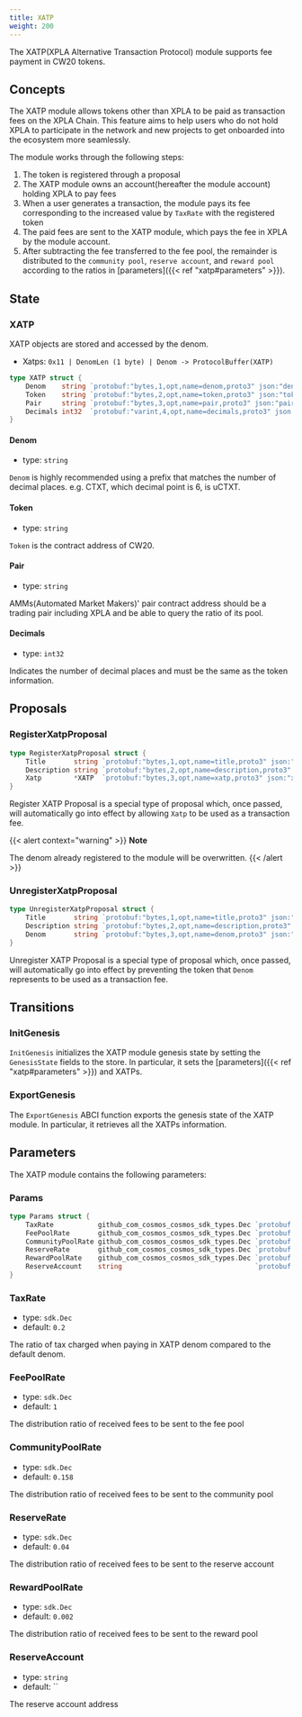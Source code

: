 ```yaml
---
title: XATP
weight: 200
---
```


The XATP(XPLA Alternative Transaction Protocol) module supports fee payment in CW20 tokens.

## Concepts

The XATP module allows tokens other than XPLA to be paid as transaction fees on the XPLA Chain. This feature aims to help users who do not hold XPLA to participate in the network and new projects to get onboarded into the ecosystem more seamlessly.

The module works through the following steps:

1. The token is registered through a proposal
2. The XATP module owns an account(hereafter the module account) holding XPLA to pay fees
3. When a user generates a transaction, the module pays its fee corresponding to the increased value by `TaxRate` with the registered token
4. The paid fees are sent to the XATP module, which pays the fee in XPLA by the module account.
5. After subtracting the fee transferred to the fee pool, the remainder is distributed to the `community pool`, `reserve account`, and `reward pool` according to the ratios in [parameters]({{< ref "xatp#parameters" >}}).

## State

### XATP

XATP objects are stored and accessed by the denom.

- Xatps: `0x11 | DenomLen (1 byte) | Denom -> ProtocolBuffer(XATP)`

```go
type XATP struct {
	Denom    string `protobuf:"bytes,1,opt,name=denom,proto3" json:"denom,omitempty"`
	Token    string `protobuf:"bytes,2,opt,name=token,proto3" json:"token,omitempty"`
	Pair     string `protobuf:"bytes,3,opt,name=pair,proto3" json:"pair,omitempty"`
	Decimals int32  `protobuf:"varint,4,opt,name=decimals,proto3" json:"decimals,omitempty"`
}
```

#### Denom

- type: `string`

`Denom` is highly recommended using a prefix that matches the number of decimal places. e.g. CTXT, which decimal point is 6, is uCTXT.

#### Token

- type: `string`

`Token` is the contract address of CW20.

#### Pair

- type: `string`

AMMs(Automated Market Makers)' pair contract address should be a trading pair including XPLA and be able to query the ratio of its pool.

#### Decimals

- type: `int32`

Indicates the number of decimal places and must be the same as the token information.

## Proposals

### RegisterXatpProposal
```go
type RegisterXatpProposal struct {
	Title       string `protobuf:"bytes,1,opt,name=title,proto3" json:"title,omitempty"`
	Description string `protobuf:"bytes,2,opt,name=description,proto3" json:"description,omitempty"`
	Xatp        *XATP  `protobuf:"bytes,3,opt,name=xatp,proto3" json:"xatp,omitempty"`
}
```

Register XATP Proposal is a special type of proposal which, once passed, will automatically go into effect by allowing `Xatp` to be used as a transaction fee.

{{< alert context="warning" >}}
**Note**

The denom already registered to the module will be overwritten.
{{< /alert >}}


### UnregisterXatpProposal
```go
type UnregisterXatpProposal struct {
	Title       string `protobuf:"bytes,1,opt,name=title,proto3" json:"title,omitempty"`
	Description string `protobuf:"bytes,2,opt,name=description,proto3" json:"description,omitempty"`
	Denom       string `protobuf:"bytes,3,opt,name=denom,proto3" json:"denom,omitempty"`
}
```

Unregister XATP Proposal is a special type of proposal which, once passed, will automatically go into effect by preventing the token that `Denom` represents to be used as a transaction fee.


## Transitions

### InitGenesis

`InitGenesis` initializes the XATP module genesis state by setting the `GenesisState` fields to the store. In particular, it sets the [parameters]({{< ref "xatp#parameters" >}}) and XATPs.

### ExportGenesis

The `ExportGenesis` ABCI function exports the genesis state of the XATP module. In particular, it retrieves all the XATPs information.

## Parameters

The XATP module contains the following parameters:

### Params
```go
type Params struct {
	TaxRate           github_com_cosmos_cosmos_sdk_types.Dec `protobuf:"bytes,1,opt,name=tax_rate,json=taxRate,proto3,customtype=github.com/cosmos/cosmos-sdk/types.Dec" json:"tax_rate" yaml:"tax_rate"`
	FeePoolRate       github_com_cosmos_cosmos_sdk_types.Dec `protobuf:"bytes,2,opt,name=fee_pool_rate,json=feePoolRate,proto3,customtype=github.com/cosmos/cosmos-sdk/types.Dec" json:"fee_pool_rate" yaml:"fee_pool_rate"`
	CommunityPoolRate github_com_cosmos_cosmos_sdk_types.Dec `protobuf:"bytes,3,opt,name=community_pool_rate,json=communityPoolRate,proto3,customtype=github.com/cosmos/cosmos-sdk/types.Dec" json:"community_pool_rate" yaml:"community_pool_rate"`
	ReserveRate       github_com_cosmos_cosmos_sdk_types.Dec `protobuf:"bytes,4,opt,name=reserve_rate,json=reserveRate,proto3,customtype=github.com/cosmos/cosmos-sdk/types.Dec" json:"reserve_rate" yaml:"reserve_rate"`
	RewardPoolRate    github_com_cosmos_cosmos_sdk_types.Dec `protobuf:"bytes,5,opt,name=reward_pool_rate,json=rewardPoolRate,proto3,customtype=github.com/cosmos/cosmos-sdk/types.Dec" json:"reward_pool_rate" yaml:"reward_pool_rate"`
	ReserveAccount    string                                 `protobuf:"bytes,6,opt,name=reserve_account,json=reserveAccount,proto3" json:"reserve_account,omitempty"`
}
```

### TaxRate

- type: `sdk.Dec`
- default: `0.2`

The ratio of tax charged when paying in XATP denom compared to the default denom.

### FeePoolRate

- type: `sdk.Dec`
- default: `1`

The distribution ratio of received fees to be sent to the fee pool

### CommunityPoolRate

- type: `sdk.Dec`
- default: `0.158`

The distribution ratio of received fees to be sent to the community pool

### ReserveRate

- type: `sdk.Dec`
- default: `0.04`

The distribution ratio of received fees to be sent to the reserve account

### RewardPoolRate

- type: `sdk.Dec`
- default: `0.002`

The distribution ratio of received fees to be sent to the reward pool

### ReserveAccount

- type: `string`
- default: ``

The reserve account address
